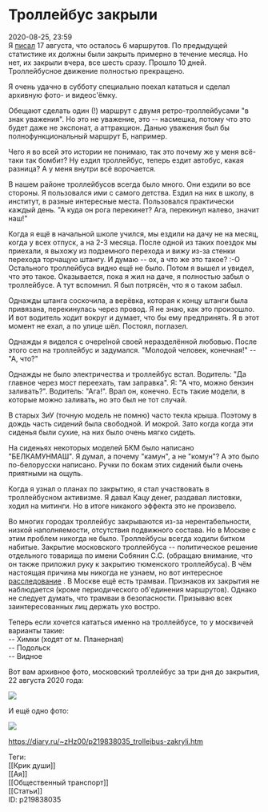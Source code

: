 Троллейбус закрыли
===================

   
 2020-08-25, 23:59   
  Я  [писал](Не%20тестовый%20пост.%20Крик%20души)  17 августа, что осталось 6 маршрутов. По предыдущей статистике их должны были закрыть примерно в течение месяца. Но нет, их закрыли вчера, все шесть сразу. Прошло 10 дней. Троллейбусное движение полностью прекращено.   
   
 Я очень удачно в субботу специально поехал кататься и сделал архивную фото- и видеос'ёмку.   
   
 Обещают сделать один (!) маршрут с двумя ретро-троллейбусами "в знак уважения". Но это не уважение, это -- насмешка, потому что это будет даже не экспонат, а аттракцион. Данью уважения был бы полнофункциональный маршрут Б, например.   
   
 Чего я во всей это истории не понимаю, так это почему же у меня всё-таки так бомбит? Ну ездил троллейбус, теперь ездит автобус, какая разница? А у меня внутри всё ворочается.   
   
 В нашем районе троллейбусов всегда было много. Они ездили во все стороны. Я пользовался ими с самого детства. Ездил на них в школу, в институт, в разные интересные места. Пользовался практически каждый день. "А куда он рога перекинет? Ага, перекинул налево, значит наш!"   
   
 Когда я ещё в начальной школе учился, мы ездили на дачу не на месяц, когда у всех отпуск, а на 2-3 месяца. После одной из таких поездок мы приехали, я выхожу из подземного перехода и вижу из-за стенки перехода торчащую штангу. И думаю -- ох, а что же это такое? :-О Остального троллейбуса видно ещё не было. Потом я вышел и увидел, что это такое. Оказывается, пока я жил на даче, я полностью забыл о троллейбусе. А тут вспомнил. Я был потрясён, что я о таком забыл.   
   
 Однажды штанга соскочила, а верёвка, которая к концу штанги была привязана, перекинулась через провод. Я не знаю, как это произошло. И вот водитель ходит вокруг и думает, что бы ему предпринять. Я в этот момент не ехал, а по улице шёл. Постоял, поглазел.   
   
 Однажды я виделся с очереlной своей неразделённой любовью. После этого сел на троллейбус и задумался. "Молодой человек, конечная!" -- "А, что?"   
   
 Однажды не было электричества и троллейбус встал. Водитель: "Да главное через мост переехать, там заправка". Я: "А что, можно бензин заливать?". Водитель: "Ага!". Врал он, конечно. Есть такие модели, в которые можно заливать, но это был не тот случай.   
   
 В старых ЗиУ (точную модель не помню) часто текла крыша. Поэтому в дождь часть сидений была свободной. И мокрой. Зато когда когда эти сиденья были сухие, на них было очень мягко сидеть.   
   
 На сиденьях некоторых моделей БКМ было написано "БЕЛКАМУНМАШ". Я думал, а почему "камун", а не "комун"? А это было по-белорусски написано. Ручки по бокам этих сидений были очень приятными на ощупь.   
   
 Когда я узнал о планах по закрытию, я стал участвовать в троллейбусном активизме. Я давал Кацу денег, раздавал листовки, ходил на митинги. Но в итоге никакого эффекта это не произвело.   
   
 Во многих городах троллейбус закрываются из-за нерентабельности, низкой наполняемости, отсутствия подвижного состава. Но в Москве с этим проблем никогда не было. Троллейбусы всегда ходили битком набитые. Закрытие московского троллейбуса -- политическое решение отдельного товарища по имени Собянин С.С. (обращаю внимание, что он также приложил руку к закрытию тюменского троллейбуса). В чём настоящая причина мы никогда не узнаем, но вот интересное  [расследование](https://meduza.io/feature/2018/08/31/kto-zarabatyvaet-na-unichtozhenii-moskovskih-trolleybusov-spoyler-odin-iz-krupneyshih-podryadchikov-merii)  . В Москве ещё есть трамваи. Признаков их закрытия не наблюдается (кроме периодического об'единения маршрутов). Однако не следует думать, что трамваи в безопасности. Призываю всех заинтересованных лиц держать ухо востро.   
   
 Теперь если хочется кататься именно на троллейбусе, то у москвичей варианты такие:   
 -- Химки (ходят от м. Планерная)   
 -- Подольск   
 -- Видное   
   
 Вот вам архивное фото, московский троллейбус за три дня до закрытия, 22 августа 2020 года:   
   
   [![](https://i.imgur.com/gKOwgkZl.jpg)](https://i.imgur.com/gKOwgkZ.jpg)     
   
 И ещё одно фото:   
   
   [![](https://i.imgur.com/MLFN1Vdl.jpg)](https://i.imgur.com/MLFN1Vd.jpg)     
    
 <https://diary.ru/~zHz00/p219838035_trollejbus-zakryli.htm>   
   
 Теги:   
 [[Крик души]]   
 [[Ая]]   
 [[Общественный транспорт]]   
 [[Статьи]]   
 ID: p219838035